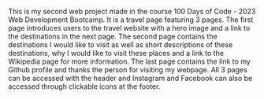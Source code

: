 This is my second web project made in the course 100 Days of Code - 2023 Web Development Bootcamp. It is a travel page featuring 3 pages.
The first page introduces users to the travel website with a hero image and a link to the destinations in the next page.
The second page contains the destinations I would like to visit as well as short descriptions of these destinations, why I would like to visit these places and a link to the Wikipedia page for more information.
The last page contains the link to my Github profile and thanks the person for visiting my webpage.
All 3 pages can be accessed with the header and Instagram and Facebook can also be accessed through clickable icons at the footer.
